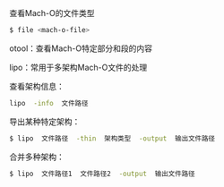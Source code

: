 查看Mach-O的文件类型

```bash
$ file <mach-o-file>
```



otool：查看Mach-O特定部分和段的内容

lipo：常用于多架构Mach-O文件的处理



查看架构信息：

```bash
lipo  -info  文件路径
```



导出某种特定架构：

```bash
$ lipo  文件路径  -thin  架构类型  -output  输出文件路径
```



合并多种架构：

```bash
$ lipo  文件路径1  文件路径2  -output  输出文件路径
```

